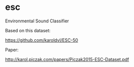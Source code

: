 # esc
Environmental Sound Classifier

Based on this dataset:

https://github.com/karoldvl/ESC-50

Paper:

http://karol.piczak.com/papers/Piczak2015-ESC-Dataset.pdf
